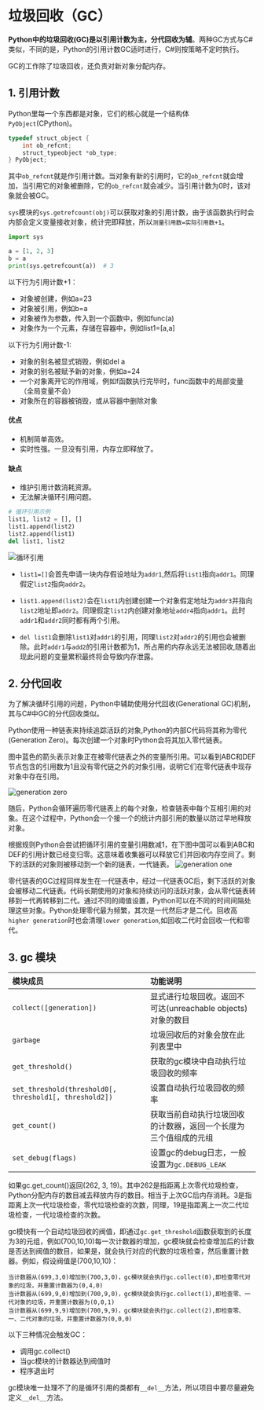 # 垃圾回收（GC）

**Python中的垃圾回收(GC)是以引用计数为主，分代回收为辅**。两种GC方式与C#类似，不同的是，Python的引用计数GC适时进行，C#则按策略不定时执行。

GC的工作除了垃圾回收，还负责对新对象分配内存。

## 1. 引用计数

Python里每一个东西都是对象，它们的核心就是一个结构体`PyObject`(CPython)。

```c
typedef struct_object {
    int ob_refcnt;
    struct_typeobject *ob_type;
} PyObject;
```

其中`ob_refcnt`就是作引用计数。当对象有新的引用时，它的`ob_refcnt`就会增加，当引用它的对象被删除，它的`ob_refcnt`就会减少。当引用计数为0时，该对象就会被GC。

`sys`模块的`sys.getrefcount(obj)`可以获取对象的引用计数，由于该函数执行时会内部会定义变量接收对象，统计完即释放，所以`测量引用数=实际引用数+1`。

```py
import sys

a = [1, 2, 3]
b = a
print(sys.getrefcount(a))  # 3
```

以下行为引用计数+1：

* 对象被创建，例如a=23
* 对象被引用，例如b=a
* 对象被作为参数，传入到一个函数中，例如func(a)
* 对象作为一个元素，存储在容器中，例如list1=[a,a]

以下行为引用计数-1:

* 对象的别名被显式销毁，例如del a
* 对象的别名被赋予新的对象，例如a=24
* 一个对象离开它的作用域，例如f函数执行完毕时，func函数中的局部变量（全局变量不会）
* 对象所在的容器被销毁，或从容器中删除对象

#### 优点

* 机制简单高效。
* 实时性强。一旦没有引用，内存立即释放了。

#### 缺点

* 维护引用计数消耗资源。
* 无法解决循环引用问题。

```py
# 循环引用示例
list1, list2 = [], []
list1.append(list2)
list2.append(list1)
del list1, list2
```

![循环引用](https://i.loli.net/2020/02/25/pHAMCJiozctRYXG.jpg)

* `list1=[]`会首先申请一块内存假设地址为`addr1`,然后将`list1`指向`addr1`。同理假定`list2`指向`addr2`。

* `list1.append(list2)`会在`list1`内创建创建一个对象假定地址为`addr3`并指向`list2`地址即`addr2`。同理假定`list2`内创建对象地址`addr4`指向`addr1`。此时`addr1`和`addr2`同时都有两个引用。
* `del list1`会删除`list1`对`addr1`的引用，同理`list2`对`addr2`的引用也会被删除。此时`addr1`与`add2`的引用计数都为1，所占用的内存永远无法被回收,随着出现此问题的变量累积最终将会导致内存泄露。

## 2. 分代回收

为了解决循环引用的问题，Python中辅助使用分代回收(Generational GC)机制，其与C#中GC的分代回收类似。

Python使用一种链表来持续追踪活跃的对象,Python的内部C代码将其称为零代(Generation Zero)。每次创建一个对象时Python会将其加入零代链表。

图中蓝色的箭头表示对象正在被零代链表之外的变量所引用。可以看到ABC和DEF节点包含的引用数为1且没有零代链之外的对象引用，说明它们在零代链表中现存对象中存在引用。

![generation zero](https://i.loli.net/2020/02/25/3RxkMWyahKwfNoS.jpg)

随后，Python会循环遍历零代链表上的每个对象，检查链表中每个互相引用的对象。在这个过程中，Python会一个接一个的统计内部引用的数量以防过早地释放对象。

根据规则Python会尝试把循环引用的变量引用数减1，在下图中国可以看到ABC和DEF的引用计数已经变归零。这意味着收集器可以释放它们并回收内存空间了。剩下的活跃的对象则被移动到一个新的链表，一代链表。
![generation one](https://i.loli.net/2020/02/25/vQmApine1R7rXaF.jpg)

零代链表的GC过程同样发生在一代链表中，经过一代链表GC后，剩下活跃的对象会被移动二代链表。代码长期使用的对象和持续访问的活跃对象，会从零代链表转移到一代再转移到二代。通过不同的阈值设置，Python可以在不同的时间间隔处理这些对象。Python处理零代最为频繁，其次是一代然后才是二代。回收高`higher generation`时也会清理`lower generation`,如回收二代时会回收一代和零代。

## 3. gc 模块

模块成员|功能说明
:-|:-
`collect([generation])`|显式进行垃圾回收。返回不可达(unreachable objects)对象的数目
`garbage`|垃圾回收后的对象会放在此列表里中
`get_threshold()`|获取的gc模块中自动执行垃圾回收的频率
`set_threshold(threshold0[, threshold1[, threshold2])`| 设置自动执行垃圾回收的频率
`get_count()`|获取当前自动执行垃圾回收的计数器，返回一个长度为三个值组成的元组
`set_debug(flags)`|设置gc的debug日志，一般设置为`gc.DEBUG_LEAK`

如果gc.get_count()返回(262, 3, 19)。其中262是指距离上次零代垃圾检查，Python分配内存的数目减去释放内存的数目。相当于上次GC后内存消耗。3是指距离上次一代垃圾检查，零代垃圾检查的次数，同理，19是指距离上一次二代垃圾检查，一代垃圾检查的次数。

gc模快有一个自动垃圾回收的阀值，即通过`gc.get_threshold`函数获取到的长度为3的元组，例如(700,10,10)每一次计数器的增加，gc模块就会检查增加后的计数是否达到阀值的数目，如果是，就会执行对应的代数的垃圾检查，然后重置计数器。例如，假设阀值是(700,10,10)：

```
当计数器从(699,3,0)增加到(700,3,0)，gc模块就会执行gc.collect(0),即检查零代对象的垃圾，并重置计数器为(0,4,0)
当计数器从(699,9,0)增加到(700,9,0)，gc模块就会执行gc.collect(1),即检查零、一代对象的垃圾，并重置计数器为(0,0,1)
当计数器从(699,9,9)增加到(700,9,9)，gc模块就会执行gc.collect(2),即检查零、一、二代对象的垃圾，并重置计数器为(0,0,0)
```

以下三种情况会触发GC：

* 调用gc.collect()
* 当gc模块的计数器达到阀值时
* 程序退出时

gc模块唯一处理不了的是循环引用的类都有`__del__`方法，所以项目中要尽量避免定义`__del__`方法。
